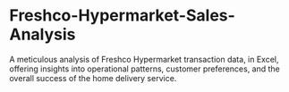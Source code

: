 # Freshco-Hypermarket-Sales-Analysis
A meticulous analysis of Freshco Hypermarket transaction data, in Excel, offering insights into operational patterns, customer preferences, and the overall success of the home delivery service.
